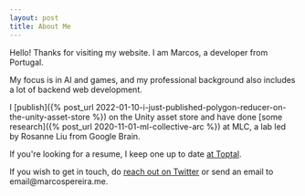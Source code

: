 ```yaml
---
layout: post
title: About Me
---
```


Hello! Thanks for visiting my website. I am Marcos, a developer from Portugal.

My focus is in AI and games, and my professional background also includes a lot of backend web development.

I [publish]({% post_url 2022-01-10-i-just-published-polygon-reducer-on-the-unity-asset-store %}) on the Unity asset store and have done [some research]({% post_url 2020-11-01-ml-collective-arc %}) at MLC, a lab led by Rosanne Liu from Google Brain.

If you're looking for a resume, I keep one up to date [at Toptal](https://www.toptal.com/resume/marcos-pereira).

If you wish to get in touch, do [reach out on Twitter](https://twitter.com/voxelbased) or send an email to &#101;&#109;&#97;&#105;&#108;&#64;&#109;&#97;&#114;&#99;&#111;&#115;&#112;&#101;&#114;&#101;&#105;&#114;&#97;&#46;&#109;&#101;.
